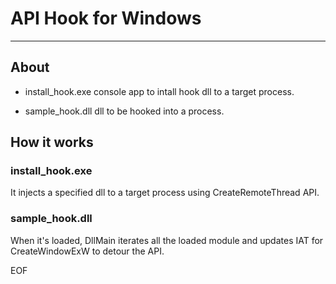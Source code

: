 # API Hook for Windows
***
## About
* install_hook.exe
console app to intall hook dll to a target process.

* sample_hook.dll
dll to be hooked into a process.

## How it works
### install_hook.exe
It injects a specified dll to a target process using CreateRemoteThread API.

### sample_hook.dll
When it's loaded, DllMain iterates all the loaded module and updates IAT for CreateWindowExW to detour the API.

EOF
